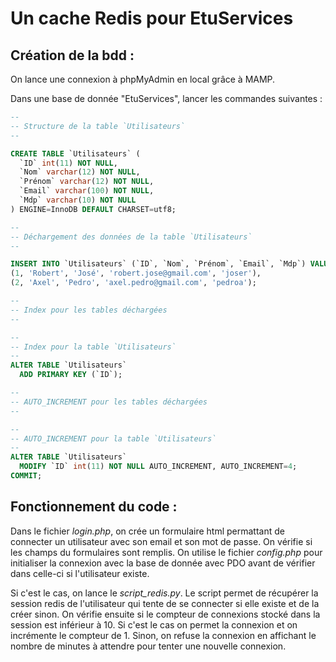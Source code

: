 # Un cache Redis pour EtuServices

## Création de la bdd :

On lance une connexion à phpMyAdmin en local grâce à MAMP.

Dans une base de donnée "EtuServices", lancer les commandes suivantes :

```SQL
--
-- Structure de la table `Utilisateurs`
--

CREATE TABLE `Utilisateurs` (
  `ID` int(11) NOT NULL,
  `Nom` varchar(12) NOT NULL,
  `Prénom` varchar(12) NOT NULL,
  `Email` varchar(100) NOT NULL,
  `Mdp` varchar(10) NOT NULL
) ENGINE=InnoDB DEFAULT CHARSET=utf8;

--
-- Déchargement des données de la table `Utilisateurs`
--

INSERT INTO `Utilisateurs` (`ID`, `Nom`, `Prénom`, `Email`, `Mdp`) VALUES
(1, 'Robert', 'José', 'robert.jose@gmail.com', 'joser'),
(2, 'Axel', 'Pedro', 'axel.pedro@gmail.com', 'pedroa');

--
-- Index pour les tables déchargées
--

--
-- Index pour la table `Utilisateurs`
--
ALTER TABLE `Utilisateurs`
  ADD PRIMARY KEY (`ID`);

--
-- AUTO_INCREMENT pour les tables déchargées
--

--
-- AUTO_INCREMENT pour la table `Utilisateurs`
--
ALTER TABLE `Utilisateurs`
  MODIFY `ID` int(11) NOT NULL AUTO_INCREMENT, AUTO_INCREMENT=4;
COMMIT;
```

## Fonctionnement du code :

Dans le fichier _login.php_, on crée un formulaire html permattant de connecter un utilisateur avec son email et son mot de passe. On vérifie si les champs du formulaires sont remplis. On utilise le fichier _config.php_ pour initialiser la connexion avec la base de donnée avec PDO avant de vérifier dans celle-ci si l'utilisateur existe.

Si c'est le cas, on lance le _script_redis.py_. Le script permet de récupérer la session redis de l'utilisateur qui tente de se connecter si elle existe et de la créer sinon. On vérifie ensuite si le compteur de connexions stocké dans la session est inférieur à 10. Si c'est le cas on permet la connexion et on incrémente le compteur de 1. Sinon, on refuse la connexion en affichant le nombre de minutes à attendre pour tenter une nouvelle connexion.

